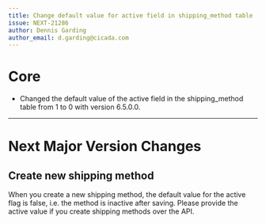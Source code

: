```yaml
---
title: Change default value for active field in shipping_method table
issue: NEXT-21286
author: Dennis Garding
author_email: d.garding@cicada.com
---
```


# Core
* Changed the default value of the active field in the shipping_method table from 1 to 0 with version 6.5.0.0. 
___
# Next Major Version Changes
## Create new shipping method
When you create a new shipping method, the default value for the active flag is false, i.e. the method is inactive after saving. 
Please provide the active value if you create shipping methods over the API.

